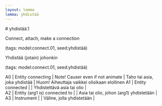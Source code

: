 ```yaml
---
layout: lemma
lemma: yhdistää
---
```


<div class="sense">
# <span class="sensename">yhdistää.1</span>

<span class="description">Connect, attach, make a connection</span>

(tags: model:connect.01, seed:yhdistää)

<span class="description">Yhdistää (jotain) johonkin</span>

(tags: model:connect.01, seed:yhdistää)

A0 | Entity connecting | Note! Causer even if not animate | Taho tai asia, joka yhdistää | Huom! Aiheuttaja vaikkei olisikaan elollinen
A1 | Entity connected |   | Yhdistettävä asia tai olio |  
A2 | Entity (arg1 is) connected to |   | Asia tai olio, johon (arg1) yhdistetään |  
A3 | Instrument |   | Väline, jolla yhdistetään |  

</div>

